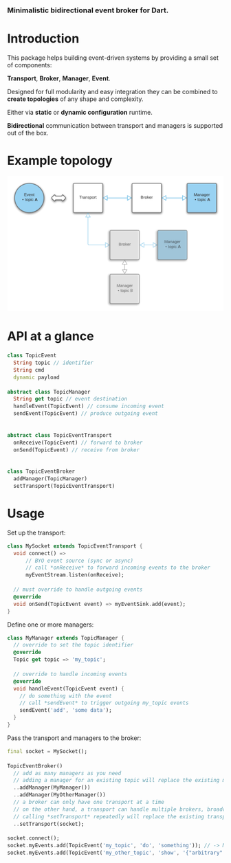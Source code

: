 ### Minimalistic bidirectional event broker for Dart.

# Introduction

This package helps building event-driven systems by providing a small set of components: 

**Transport**, **Broker**, **Manager**, **Event**.

Designed for full modularity and easy integration they can be combined to **create topologies** of any shape and complexity. 

Either via **static** or **dynamic configuration** runtime. 

**Bidirectional** communication between transport and managers is supported out of the box. 

# Example topology

![architecture](./doc/architecture.png)

# API at a glance

```dart
class TopicEvent 
  String topic // identifier
  String cmd
  dynamic payload

abstract class TopicManager
  String get topic // event destination
  handleEvent(TopicEvent) // consume incoming event
  sendEvent(TopicEvent) // produce outgoing event


abstract class TopicEventTransport
  onReceive(TopicEvent) // forward to broker
  onSend(TopicEvent) // receive from broker


class TopicEventBroker
  addManager(TopicManager)
  setTransport(TopicEventTransport)

```

# Usage

Set up the transport:

```dart
class MySocket extends TopicEventTransport {
  void connect() =>
      // BYO event source (sync or async)
      // call *onReceive* to forward incoming events to the broker
      myEventStream.listen(onReceive);

  // must override to handle outgoing events
  @override
  void onSend(TopicEvent event) => myEventSink.add(event);
}
```

Define one or more  managers:

```dart
class MyManager extends TopicManager {
  // override to set the topic identifier
  @override
  Topic get topic => 'my_topic';

  // override to handle incoming events
  @override
  void handleEvent(TopicEvent event) {
    // do something with the event
    // call *sendEvent* to trigger outgoing my_topic events
    sendEvent('add', 'some data');
  }
}
```

Pass the transport and managers to the broker:

```dart
final socket = MySocket();

TopicEventBroker()
  // add as many managers as you need
  // adding a manager for an existing topic will replace the existing manager
  ..addManager(MyManager())
  ..addManager(MyOtherManager())
  // a broker can only have one transport at a time
  // on the other hand, a transport can handle multiple brokers, broadcasting incoming events
  // calling *setTransport* repeatedly will replace the existing transport and deregister the broker from it  
  ..setTransport(socket);

socket.connect();
socket.myEvents.add(TopicEvent('my_topic', 'do', 'something')); // -> MyManager
socket.myEvents.add(TopicEvent('my_other_topic', 'show', '{"arbitrary": "data"}')); // -> MyOtherManager
```